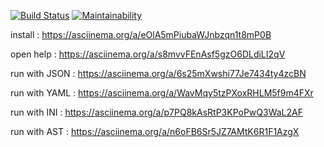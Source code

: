 [![Build Status](https://travis-ci.org/ArtemNehoda/project-lvl2-s353.svg?branch=master)](https://travis-ci.org/ArtemNehoda/project-lvl2-s353)
[![Maintainability](https://api.codeclimate.com/v1/badges/9b0aea40356cac255445/maintainability)](https://codeclimate.com/github/ArtemNehoda/project-lvl2-s353/maintainability)


install :                https://asciinema.org/a/eOlA5mPiubaWJnbzqn1t8mP0B

open help :              https://asciinema.org/a/s8mvvFEnAsf5gzO6DLdiLI2qV

run with JSON :          https://asciinema.org/a/6s25mXwshi77Je7434ty4zcBN

run with YAML :          https://asciinema.org/a/WavMqy5tzPXoxRHLM5f9m4FXr

run with INI :           https://asciinema.org/a/p7PQ8kAsRtP3KPoPwQ3WaL2AF

run with AST :           https://asciinema.org/a/n6oFB6Sr5JZ7AMtK6R1F1AzgX
